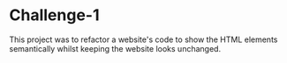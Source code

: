 # Challenge-1

This project was to refactor a website's code to show the HTML elements semantically whilst keeping the website looks unchanged.


